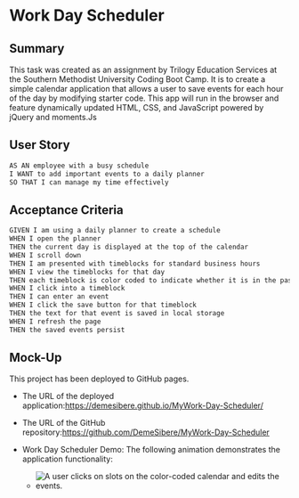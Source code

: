 # Work Day Scheduler

## Summary

This task was created as an assignment by Trilogy Education Services at the Southern Methodist University 
Coding Boot Camp. It is to create a simple calendar application that allows a user to save events for each 
hour of the day by modifying starter code. This app will run in the browser and feature dynamically 
updated HTML, CSS, and JavaScript powered by jQuery and moments.Js


## User Story

```md
AS AN employee with a busy schedule
I WANT to add important events to a daily planner
SO THAT I can manage my time effectively
```

## Acceptance Criteria

```md
GIVEN I am using a daily planner to create a schedule
WHEN I open the planner
THEN the current day is displayed at the top of the calendar
WHEN I scroll down
THEN I am presented with timeblocks for standard business hours
WHEN I view the timeblocks for that day
THEN each timeblock is color coded to indicate whether it is in the past, present, or future
WHEN I click into a timeblock
THEN I can enter an event
WHEN I click the save button for that timeblock
THEN the text for that event is saved in local storage
WHEN I refresh the page
THEN the saved events persist
```

## Mock-Up

This project has been deployed to GitHub pages.

* The URL of the deployed application:https://demesibere.github.io/MyWork-Day-Scheduler/

* The URL of the GitHub repository:https://github.com/DemeSibere/MyWork-Day-Scheduler

* Work Day Scheduler Demo: The following animation demonstrates the application functionality:

    * ![A user clicks on slots on the color-coded calendar 
      and edits the events.](./assets/homework-demo.gif)

      
